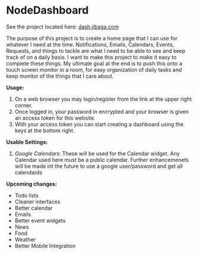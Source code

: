 # NodeDashboard

See the project located here: [dash.jibaga.com](https://dash.jibaga.com)

The purpose of this project is to create a home page that I can use for whatever I need at the time. Notifications, Emails, Calendars, Events, Requests, and things to tackle are what I need to be able to see and keep track of on a daily basis. I want to make this project to make it easy to complete these things. My ultimate goal at the end is to push this onto a touch screen monitor in a room, for easy organization of daily tasks and keep monitor of the things that I care about. 

**Usage:**
1. On a web browser you may login/register from the link at the upper right corner. 
2. Once logged in, your password in encrypted and your browser is given an access token for this website.
3. With your access token you can start creating a dashboard using the keys at the bottom right. 

**Usable Settings:**
1. _Google Calendars_: These will be used for the Calendar widget. Any Calendar used here must be a public calendar. Further enhancemenets will be made int the future to use a google user/password and get all calendards

**Upcoming changes:**
* Todo lists
* Cleaner interfaces
* Better calendar
* Emails
* Better event widgets
* News
* Food
* Weather
* Better Mobile Integration

